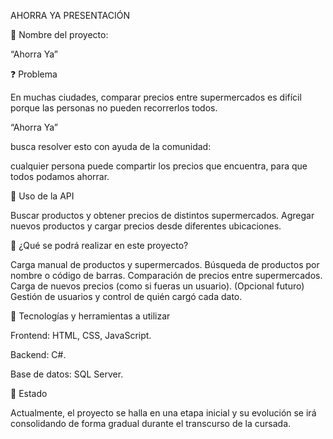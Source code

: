 AHORRA YA PRESENTACIÓN

📘 Nombre del proyecto:

“Ahorra Ya”

❓ Problema

En muchas ciudades, comparar precios entre supermercados es difícil porque las personas no pueden recorrerlos todos.

“Ahorra Ya”

busca resolver esto con ayuda de la comunidad:

cualquier persona puede compartir los precios que encuentra, para que todos podamos ahorrar.

🔧 Uso de la API

Buscar productos y obtener precios de distintos supermercados.
Agregar nuevos productos y cargar precios desde diferentes ubicaciones.

📌 ¿Qué se podrá realizar en este proyecto?

Carga manual de productos y supermercados.
Búsqueda de productos por nombre o código de barras.
Comparación de precios entre supermercados.
Carga de nuevos precios (como si fueras un usuario).
(Opcional futuro) Gestión de usuarios y control de quién cargó cada dato.

🧰 Tecnologías y herramientas a utilizar	

Frontend: HTML, CSS, JavaScript.

Backend: C#.

Base de datos: SQL Server.

🧱 Estado

Actualmente, el proyecto se halla en una etapa inicial y su evolución se irá consolidando 
de forma gradual durante el transcurso de la cursada.
